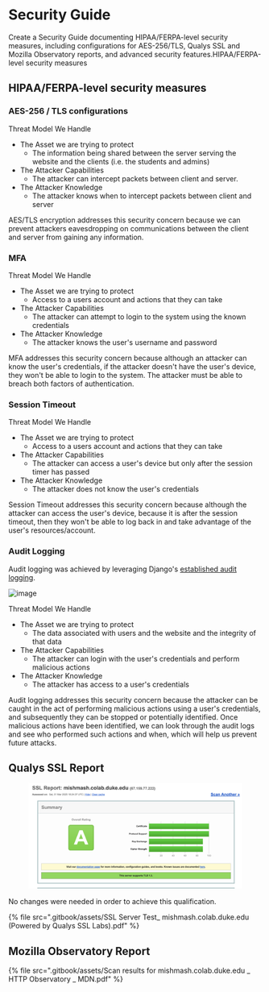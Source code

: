 # Security Guide

Create a Security Guide documenting HIPAA/FERPA-level security measures, including configurations for AES-256/TLS, Qualys SSL and Mozilla Observatory reports, and advanced security features.HIPAA/FERPA-level security measures

## HIPAA/FERPA-level security measures

### AES-256 / TLS configurations

Threat Model We Handle
- The Asset we are trying to protect
  - The information being shared between the server serving the website and the clients (i.e. the students and admins)
- The Attacker Capabilities
  - The attacker can intercept packets between client and server. 
- The Attacker Knowledge
  - The attacker knows when to intercept packets between client and server

AES/TLS encryption addresses this security concern because we can prevent attackers eavesdropping on communications between the client and server from gaining any information. 

### MFA

Threat Model We Handle
- The Asset we are trying to protect
  - Access to a users account and actions that they can take
- The Attacker Capabilities
  - The attacker can attempt to login to the system using the known credentials
- The Attacker Knowledge
  - The attacker knows the user's username and password

MFA addresses this security concern because although an attacker can know the user's credentials, if the attacker doesn't have the user's device, they won't be able to login to the system. The attacker must be able to breach both factors of authentication.

### Session Timeout

Threat Model We Handle
- The Asset we are trying to protect
  - Access to a users account and actions that they can take
- The Attacker Capabilities
  - The attacker can access a user's device but only after the session timer has passed
- The Attacker Knowledge
  - The attacker does not know the user's credentials

Session Timeout addresses this security concern because although the attacker can access the user's device, because it is after the session timeout, then they won't be able to log back in and take advantage of the user's resources/account.

### Audit Logging

Audit logging was achieved by leveraging Django's [established audit logging](https://django-auditlog.readthedocs.io/en/latest/). 

![image](https://github.com/user-attachments/assets/d693fd20-1157-4da6-92f9-943bdc5984b9)


Threat Model We Handle
- The Asset we are trying to protect
  - The data associated with users and the website and the integrity of that data
- The Attacker Capabilities
  - The attacker can login with the user's credentials and perform malicious actions
- The Attacker Knowledge
  - The attacker has access to a user's credentials

Audit logging addresses this security concern because the attacker can be caught in the act of performing malicious actions using a user's credentials, and subsequently they can be stopped or potentially identified. Once malicious actions have been identified, we can look through the audit logs and see who performed such actions and when, which will help us prevent future attacks.

## Qualys SSL Report

<figure><img src=".gitbook/assets/image (3).png" alt=""><figcaption></figcaption></figure>

No changes were needed in order to achieve this qualification.

{% file src=".gitbook/assets/SSL Server Test_ mishmash.colab.duke.edu (Powered by Qualys SSL Labs).pdf" %}

## Mozilla Observatory Report

{% file src=".gitbook/assets/Scan results for mishmash.colab.duke.edu _ HTTP Observatory _ MDN.pdf" %}





